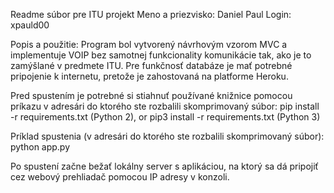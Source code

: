 Readme súbor pre ITU projekt
Meno a priezvisko: Daniel Paul 
Login: xpauld00
 
Popis a použitie:
Program bol vytvorený návrhovým vzorom MVC a implementuje VOIP bez samotnej funkcionality komunikácie tak, ako je to zamýšlané v predmete ITU. Pre funkčnosť databáze je mať potrebné pripojenie k internetu, pretože je zahostovaná na platforme Heroku.

Pred spustením je potrebné si stiahnuť používané knižnice pomocou príkazu v adresári do ktorého ste rozbalili skomprimovaný súbor: 
pip install -r requirements.txt (Python 2), or pip3 install -r requirements.txt (Python 3)

Príklad spustenia (v adresári do ktorého ste rozbalili skomprimovaný súbor):
python app.py

Po spustení začne bežať lokálny server s aplikáciou, na ktorý sa dá pripojiť cez webový prehliadač pomocou IP adresy v konzoli.
